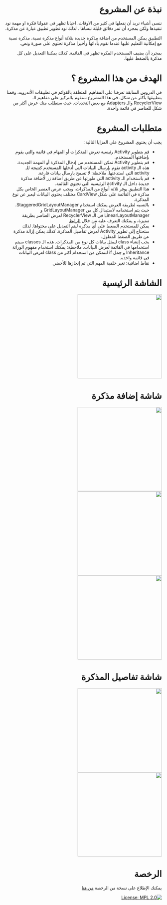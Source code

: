 # <div dir="rtl">نبذة عن المشروع</div>
<div dir="rtl">
ننسى أشياء نريد أن نفعلها فى كثير من الاوقات، احيانا تظهر فى عقولنا فكرة او مهمة نود تنفيذها ولكن بمجرد أن تمر دقائق قليلة ننساها . لذلك نود تطوير تطبيق عبارة عن مذكرة.

التطبيق يمكن المستخدم من اضافة مذكرة جديدة بثلاثة أنواع مذكرة نصية، مذكرة نصية مع إمكانية التعليم عليها عندما نقوم بأدائها وأخيرا مذكرة تحتوي على صورة ونص.

بمجرد أن يضيف المستخدم الفكرة تظهر فى القائمة. كذلك يمكننا التعديل على كل مذكرة بالضغط عليها.
</div>

# <div dir="rtl">الهدف من هذا المشروع ؟</div> 
<div dir="rtl">
في الدروس السابقة تعرفنا على المفاهيم المتعلقة بالقوائم في تطبيقات الأندرويد، وقمنا بتطبيقها بأكثر من شكل. في هذا المشروع سنقوم بالتركيز على مفاهيم الـ RecyclerView والـ Adapters مع بعض التحديات. حيث سنطلب منك عرض أكثر من شكل للعناصر في قائمة واحدة.
</div>

# <div dir="rtl">متطلبات المشروع</div>
<div dir="rtl">
يجب أن يحتوي المشروع على المزايا التالية:
<ul>
<li>قم بتطوير Activity رئيسية تعرض المذكرات أو المهام في قائمة والتي يقوم بإضافتها المستخدم.</li> 
<li>قم بتطوير Activity تمكن المستخدم من إدخال المذكرة أو المهمة الجديدة. هذه الـ activity تقوم بإرسال البيانات التي أدخلها المستخدم كنتيجة للـ activity التى استدعتها. ملاحظة: لا تسمح بارسال بيانات فارغة.</li>
<li>قم باستخدام الـ activity التي طورتها عن طريق اضافة زر لاضافة مذكرة جديدة داخل الـ activity الرئيسية التي تحتوي القائمة.</li>
<li>هذا التطبيق يوفر ثلاثة أنواع من المذكرات، ويجب عرض العنصر الخاص بكل مذكرة في القائمة على شكل CardView مختلف يحتوي البيانات ليعبر عن نوع المذكرة.</li>
<li>بالنسبه لطريقة العرض يمكنك استخدام StaggeredGridLayoutManager. حيث يتم استخدامه لاستبدال كل من GridLayoutManager و LinearLayoutManager في الـ RecyclerView لعرض العناصر بطريقة مميزة، و يمكنك التعرف عليه من خلال <a href="https://developer.android.com/reference/android/support/v7/widget/StaggeredGridLayoutManager.html">الرابط</a></li>
<li>يمكن للمستخدم الضغط على أي مذكرة ليتم التعديل على محتواها. لذلك ستحتاج إلى تطوير Activity لعرض تفاصيل المذكرة. كذلك يمكن إزالة مذكرة عن طريق الضغط المطول.</li>
<li>يجب إنشاء class ليمثل بيانات كل نوع من المذكرات. هذه الـ classes سيتم استخدامها في القائمة لعرض البيانات. ملاحظة: يمكنك استخدام مفهوم الوراثة Inheritance و جمل if لتتمكن من استخدام أكثر من class لعرض البيانات في قائمة واحدة.
</li>
<li>نقاط اضافية: تغير خلفية المهم التي تم إنجازها للأخضر.
</li>
</ul>
</div>

# <div dir="rtl">الشاشة الرئيسية</div>
  <div dir="rtl"><img src="screenshots/screen_1.png" width="270"/></div>

# <div dir="rtl">شاشة إضافة مذكرة</div>
<div dir="rtl">
  <img src="screenshots/screen_2.png" width="270"/>
<img src="screenshots/screen_3.png" width="270"/>
<img src="screenshots/screen_4.png" width="270"/>
  </div>
  
  # <div dir="rtl">شاشة تفاصيل المذكرة</div>
<div dir="rtl">
  <img src="screenshots/screen_5.png" width="270"/>
<img src="screenshots/screen_6.png" width="270"/>
  </div>

# <div dir="rtl">الرخصة</div>

<div dir="rtl">

يمكنك الإطلاع على نسخة من الرخصة [من هنا](LICENSE)

[![License: MPL 2.0](https://img.shields.io/badge/License-MPL%202.0-brightgreen.svg)](https://opensource.org/licenses/MPL-2.0)

</div>